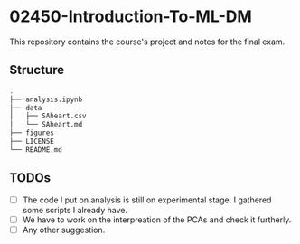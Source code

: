 # 02450-Introduction-To-ML-DM

This repository contains the course's project and notes for the final exam.


## Structure

```sh
.
├── analysis.ipynb
├── data
│   ├── SAheart.csv
│   └── SAheart.md
├── figures
├── LICENSE
└── README.md
```

## TODOs

- [ ] The code I put on analysis is still on experimental stage. I gathered some scripts I already have.
- [ ] We have to work on the interpreation of the PCAs and check it furtherly.
- [ ] Any other suggestion.